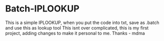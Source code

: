 # Batch-IPLOOKUP
This is a simple IPLOOKUP, when you put the code into txt, save as .batch and use this as lookup tool
This isnt over complicated, this is my first project, adding changes to make it personal to me.
Thanks - mdma
